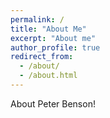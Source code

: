 ```yaml
---
permalink: /
title: "About Me"
excerpt: "About me"
author_profile: true
redirect_from: 
  - /about/
  - /about.html
---
```


About Peter Benson!
